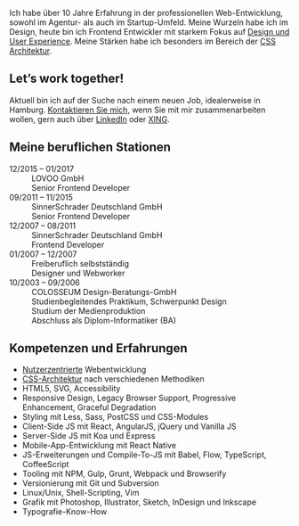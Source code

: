 Ich habe über 10 Jahre Erfahrung in der professionellen Web-Entwicklung, sowohl im Agentur- als auch im Startup-Umfeld. Meine Wurzeln habe ich im Design, heute bin ich Frontend Entwickler mit starkem Fokus auf [Design und User Experience](#user-experience). Meine Stärken habe ich besonders im Bereich der [CSS Architektur](#css-architektur).

## Let’s work together!

Aktuell bin ich auf der Suche nach einem neuen Job, idealerweise in Hamburg. [Kontaktieren Sie mich](mailto:post@veitlehmann.de), wenn Sie mit mir zusammenarbeiten wollen, gern auch über [LinkedIn](https://www.linkedin.com/in/veitlehmann) oder [XING](https://www.xing.com/profile/Veit_Lehmann).

## Meine beruflichen Stationen

<dl class="cv">
  <dt>12/2015 – 01/2017</dt>
  <dd>LOVOO GmbH<br />
  Senior Frontend Developer</dd>
  <dt>09/2011 – 11/2015</dt>
  <dd>SinnerSchrader Deutschland GmbH<br />
  Senior Frontend Developer</dd>
  <dt>12/2007 – 08/2011</dt>
  <dd>SinnerSchrader Deutschland GmbH<br />
  Frontend Developer</dd>
  <dt>01/2007 – 12/2007</dt>
  <dd>Freiberuflich selbstständig<br />
  Designer und Webworker</dd>
  <dt>10/2003 – 09/2006</dt>
  <dd>COLOSSEUM Design-Beratungs-GmbH<br />
  Studienbegleitendes Praktikum, Schwerpunkt Design<br />
  Studium der Medienproduktion<br />
  Abschluss als Diplom-Informatiker (BA)</dd>
</dl>

## Kompetenzen und Erfahrungen

* [Nutzerzentrierte](#user-experience) Webentwicklung
* [CSS-Architektur](#css-architektur) nach verschiedenen Methodiken
* HTML5, SVG, Accessibility
* Responsive Design, Legacy Browser Support, Progressive Enhancement, Graceful Degradation
* Styling mit Less, Sass, PostCSS und CSS-Modules
* Client-Side JS mit React, AngularJS, jQuery und Vanilla JS
* Server-Side JS mit Koa und Express
* Mobile-App-Entwicklung mit React Native
* JS-Erweiterungen und Compile-To-JS mit Babel, Flow, TypeScript, CoffeeScript
* Tooling mit NPM, Gulp, Grunt, Webpack und Browserify
* Versionierung mit Git und Subversion
* Linux/Unix, Shell-Scripting, Vim
* Grafik mit Photoshop, Illustrator, Sketch, InDesign und Inkscape
* Typografie-Know-How
